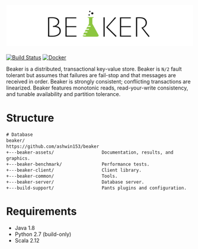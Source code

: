![Logo](https://github.com/ashwin153/beaker/blob/master/beaker-assets/images/banner.png)
---
[![Build Status](https://travis-ci.org/ashwin153/beaker.svg?branch=master)][1]
[![Docker](https://img.shields.io/docker/build/ashwin153/beaker.svg)][2]

Beaker is a distributed, transactional key-value store. Beaker is ```N/2``` fault tolerant but 
assumes that failures are fail-stop and that messages are received in order. Beaker is strongly 
consistent; conflicting transactions are linearized. Beaker features monotonic reads, 
read-your-write consistency, and tunable availability and partition tolerance.

# Structure
```
# Database
beaker/                             https://github.com/ashwin153/beaker
+---beaker-assets/                  Documentation, results, and graphics.
+---beaker-benchmark/               Performance tests.
+---beaker-client/                  Client library.
+---beaker-common/                  Tools.
+---beaker-server/                  Database server.
+---build-support/                  Pants plugins and configuration.
```

# Requirements
- Java 1.8 
- Python 2.7 (build-only) 
- Scala 2.12 

[1]: https://travis-ci.org/ashwin153/beaker
[2]: https://hub.docker.com/r/ashwin153/beaker/
